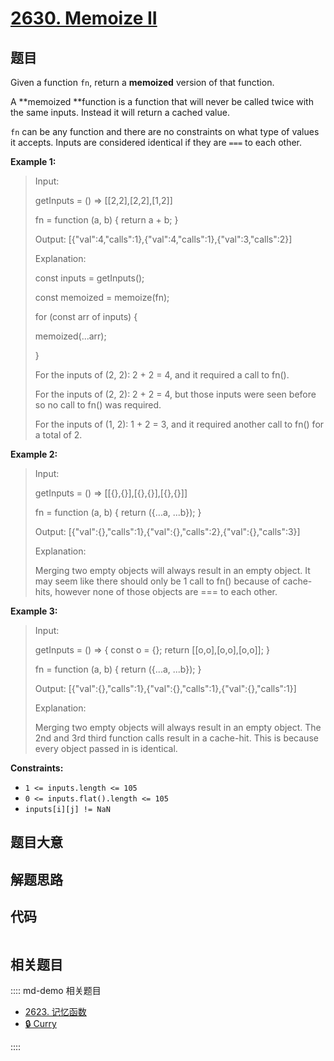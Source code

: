 # [2630. Memoize II](https://leetcode.com/problems/memoize-ii)

## 题目

Given a function `fn`, return a  **memoized**  version of that function.

A  **memoized  **function is a function that will never be called twice with
the same inputs. Instead it will return a cached value.

`fn` can be any function and there are no constraints on what type of values
it accepts. Inputs are considered identical if they are `===` to each other.



**Example 1:**

> Input: 
> 
> getInputs = () => [[2,2],[2,2],[1,2]]
> 
> fn = function (a, b) { return a + b; }
> 
> Output: [{"val":4,"calls":1},{"val":4,"calls":1},{"val":3,"calls":2}]
> 
> Explanation:
> 
> const inputs = getInputs();
> 
> const memoized = memoize(fn);
> 
> for (const arr of inputs) {
> 
>   memoized(...arr);
> 
> }
> 
> 
> 
> For the inputs of (2, 2): 2 + 2 = 4, and it required a call to fn().
> 
> For the inputs of (2, 2): 2 + 2 = 4, but those inputs were seen before so no call to fn() was required.
> 
> For the inputs of (1, 2): 1 + 2 = 3, and it required another call to fn() for a total of 2.

**Example 2:**

> Input: 
> 
> getInputs = () => [[{},{}],[{},{}],[{},{}]] 
> 
> fn = function (a, b) { return ({...a, ...b}); }
> 
> Output: [{"val":{},"calls":1},{"val":{},"calls":2},{"val":{},"calls":3}]
> 
> Explanation:
> 
> Merging two empty objects will always result in an empty object. It may seem like there should only be 1 call to fn() because of cache-hits, however none of those objects are === to each other.

**Example 3:**

> Input: 
> 
> getInputs = () => { const o = {}; return [[o,o],[o,o],[o,o]]; }
> 
> fn = function (a, b) { return ({...a, ...b}); }
> 
> Output: [{"val":{},"calls":1},{"val":{},"calls":1},{"val":{},"calls":1}]
> 
> Explanation:
> 
> Merging two empty objects will always result in an empty object. The 2nd and 3rd third function calls result in a cache-hit. This is because every object passed in is identical.

**Constraints:**

  * `1 <= inputs.length <= 105`
  * `0 <= inputs.flat().length <= 105`
  * `inputs[i][j] != NaN`


## 题目大意

## 解题思路

## 代码

```javascript

```

## 相关题目

:::: md-demo 相关题目
- [2623. 记忆函数](https://leetcode.com/problems/memoize)
- [🔒 Curry](https://leetcode.com/problems/curry)

::::

